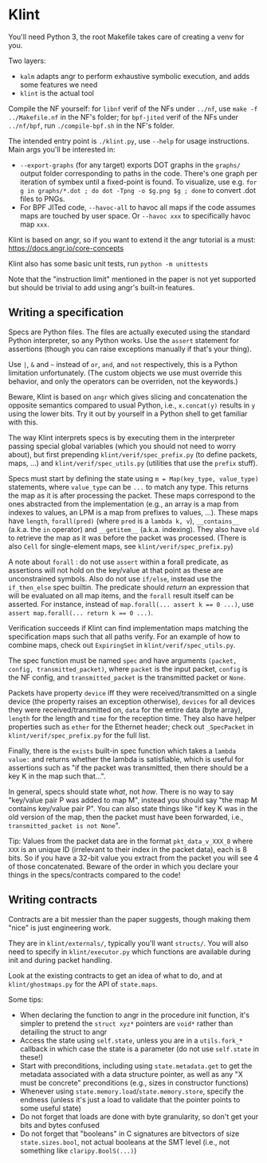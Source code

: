 # Klint

You'll need Python 3, the root Makefile takes care of creating a venv for you.

Two layers:
- `kalm` adapts angr to perform exhaustive symbolic execution, and adds some features we need
- `klint` is the actual tool

Compile the NF yourself: for `libnf` verif of the NFs under `../nf`, use `make -f ../Makefile.nf` in the NF's folder;
for `bpf-jited` verif of the NFs under `../nf/bpf`, run `./compile-bpf.sh` in the NF's folder.

The intended entry point is `./klint.py`, use `--help` for usage instructions. Main args you'll be interested in:
- `--export-graphs` (for any target) exports DOT graphs in the `graphs/` output folder corresponding to paths in the code.
  There's one graph per iteration of symbex until a fixed-point is found.
  To visualize, use e.g. `for g in graphs/*.dot ; do dot -Tpng -o $g.png $g ; done` to convert .dot files to PNGs.
- For BPF JITed code, `--havoc-all` to havoc all maps if the code assumes maps are touched by user space. Or `--havoc xxx` to specifically havoc map `xxx`.

Klint is based on angr, so if you want to extend it the angr tutorial is a must: https://docs.angr.io/core-concepts

Klint also has some basic unit tests, run `python -m unittests`

Note that the "instruction limit" mentioned in the paper is not yet supported but should be trivial to add using angr's built-in features.


## Writing a specification

Specs are Python files. The files are actually executed using the standard Python interpreter, so any Python works.
Use the `assert` statement for assertions (though you can raise exceptions manually if that's your thing).

Use `|`, `&` and `~` instead of `or`, `and`, and `not` respectively, this is a Python limitation unfortunately.
(The custom objects we use must override this behavior, and only the operators can be overriden, not the keywords.)

Beware, Klint is based on `angr` which gives slicing and concatenation the opposite semantics compared to usual Python, i.e., `x.concat(y)` results in `y` using the lower bits.
Try it out by yourself in a Python shell to get familiar with this.

The way Klint interprets specs is by executing them in the interpreter passing special global variables (which you should not need to worry about),
but first prepending `klint/verif/spec_prefix.py` (to define packets, maps, ...) and `klint/verif/spec_utils.py` (utilities that use the `prefix` stuff).

Specs must start by defining the state using `m = Map(key_type, value_type)` statements, where `value_type` can be `...` to match any type.
This returns the map as it is after processing the packet.
These maps correspond to the ones abstracted from the implementation (e.g., an array is a map from indexes to values, an LPM is a map from prefixes to values, ...).
These maps have `length`, `forall(pred)` (where `pred` is a `lambda k, v`), `__contains__` (a.k.a. the `in` operator) and `__getitem__` (a.k.a. indexing).
They also have `old` to retrieve the map as it was before the packet was processed.
(There is also `Cell` for single-element maps, see `klint/verif/spec_prefix.py`)

A note about `forall` : do not use `assert` within a forall predicate, as assertions will not hold on the key/value at that point as these are unconstrained symbols.
Also do not use `if/else`, instead use the `if_then_else` spec builtin.
The predicate should _return_ an expression that will be evaluated on all map items, and the `forall` result itself can be asserted.
For instance, instead of `map.forall(... assert k == 0 ...)`, use `assert map.forall(... return k == 0 ...)`.

Verification succeeds if Klint can find implementation maps matching the specification maps such that all paths verify.
For an example of how to combine maps, check out `ExpiringSet` in `klint/verif/spec_utils.py`.

The spec function must be named `spec` and have arguments `(packet, config, transmitted_packet)`,
where `packet` is the input packet, `config` is the NF config, and `transmitted_packet` is the transmitted packet or `None`.

Packets have property `device` iff they were received/transmitted on a single device (the property raises an exception otherwise), `devices` for all devices they were received/transmitted on,
`data` for the entire data (byte array), `length` for the length and `time` for the reception time.
They also have helper properties such as `ether` for the Ethernet header; check out `_SpecPacket` in `klint/verif/spec_prefix.py` for the full list.

Finally, there is the `exists` built-in spec function which takes a `lambda value:` and returns whether the lambda is satisfiable,
which is useful for assertions such as "if the packet was transmitted, then there should be a key K in the map such that...".

In general, specs should state _what_, not _how_. There is no way to say "key/value pair P was added to map M", instead you should say "the map M contains key/value pair P".
You can also state things like "if key K was in the old version of the map, then the packet must have been forwarded, i.e., `transmitted_packet is not None`".

Tip: Values from the packet data are in the format `pkt_data_v_XXX_8` where `XXX` is an unique ID (irrelevant to their index in the packet data), each is 8 bits.
So if you have a 32-bit value you extract from the packet you will see 4 of those concatenated. Beware of the order in which you declare your things in the specs/contracts compared to the code!


## Writing contracts

Contracts are a bit messier than the paper suggests, though making them "nice" is just engineering work.

They are in `klint/externals/`, typically you'll want `structs/`. You will also need to specify in `klint/executor.py` which functions are available during init and during packet handling.

Look at the existing contracts to get an idea of what to do, and at `klint/ghostmaps.py` for the API of `state.maps`.

Some tips:
- When declaring the function to angr in the procedure init function, it's simpler to pretend the `struct xyz*` pointers are `void*` rather than detailing the struct to angr
- Access the state using `self.state`, unless you are in a `utils.fork_*` callback in which case the state is a parameter (do not use `self.state` in these!)
- Start with preconditions, including using `state.metadata.get` to get the metadata associated with a data structure pointer, as well as any "X must be concrete" preconditions (e.g., sizes in constructor functions)
- Whenever using `state.memory.load`/`state.memory.store`, specify the endness (unless it's just a load to validate that the pointer points to some useful state)
- Do not forget that loads are done with byte granularity, so don't get your bits and bytes confused
- Do not forget that "booleans" in C signatures are bitvectors of size `state.sizes.bool`, not actual booleans at the SMT level (i.e., not something like `claripy.BoolS(...)`)
